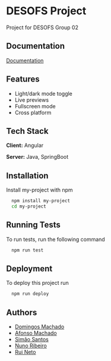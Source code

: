 # DESOFS Project

Project for DESOFS Group 02

## Documentation

[Documentation](https://linktodocumentation)

## Features

- Light/dark mode toggle
- Live previews
- Fullscreen mode
- Cross platform

## Tech Stack

**Client:** Angular

**Server:** Java, SpringBoot

## Installation

Install my-project with npm

```bash
  npm install my-project
  cd my-project
```

## Running Tests

To run tests, run the following command

```bash
  npm run test
```

## Deployment

To deploy this project run

```bash
  npm run deploy
```

## Authors

- [Domingos Machado](https://github.com/dm16147)
- [Afonso Machado](https://github.com/AfonsoMachado17)
- [Simão Santos](https://github.com/simaosantos1230212)
- [Nuno Ribeiro](https://github.com/nunoribeiro-1230201)
- [Rui Neto](https://github.com/1230211)
